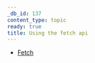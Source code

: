 ```yaml
---
_db_id: 137
content_type: topic
ready: true
title: Using the fetch api
---
```


- [Fetch](https://scotch.io/tutorials/how-to-use-the-javascript-fetch-api-to-get-data)